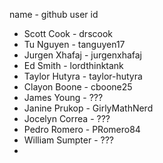 name - github user id
- Scott Cook - drscook
- Tu Nguyen - tanguyen17
- Jurgen Xhafaj - jurgenxhafaj
- Ed Smith - lordthinktank
- Taylor Hutyra - taylor-hutyra
- Clayon Boone - cboone25
- James Young - ???
- Janine Prukop - GirlyMathNerd
- Jocelyn Correa - ???
- Pedro Romero - PRomero84
- William Sumpter - ???
- 
